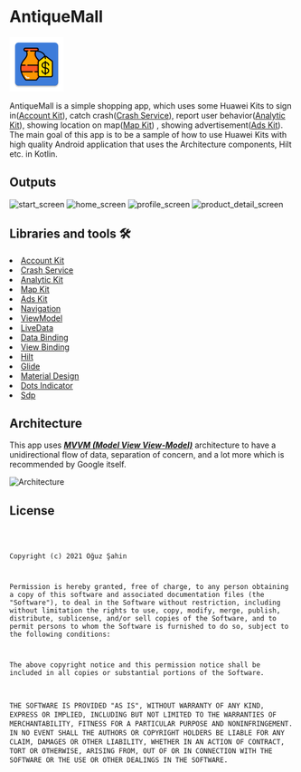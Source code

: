 # AntiqueMall
![appicon](https://github.com/oguz-sahin/AntiqueMall/blob/develop/app/src/main/res/mipmap-xhdpi/ic_app_icon.png)

AntiqueMall is a simple shopping app, which uses some Huawei Kits to sign in([Account Kit](https://developer.huawei.com/consumer/en/doc/development/HMSCore-Guides/android-introduction-0000001098842325)), catch crash([Crash Service](https://developer.huawei.com/consumer/en/doc/development/AppGallery-connect-Guides/agc-crash-introduction-0000001055732708)), report user behavior([Analytic Kit](https://developer.huawei.com/consumer/en/doc/development/HMSCore-Guides/introduction-0000001050745149)), showing location on map([Map Kit](https://developer.huawei.com/consumer/en/doc/development/HMSCore-Guides/android-sdk-introduction-0000001061991291)) , showing advertisement([Ads Kit](https://developer.huawei.com/consumer/en/doc/development/HMSCore-Guides/publisher-service-introduction-0000001070671805)). The main goal of this app is to be a sample of how to use Huawei Kits with high quality Android application that uses the Architecture components, Hilt etc. in Kotlin.

<h2 id="Outputs">Outputs</h2>
<p><img height= "200" src="https://user-images.githubusercontent.com/51949389/136410205-212ac21a-6196-44d0-91fe-cd5e389db719.gif" alt="start_screen" />
<img height= "200" src="https://user-images.githubusercontent.com/51949389/136410216-2a9c559d-6762-4534-a7ff-ab73197dd05e.gif" alt="home_screen" />
<img height= "200" src="https://user-images.githubusercontent.com/51949389/136410259-1042efec-aeea-4b9c-af7d-ea7e77b9b129.jpg" alt="profile_screen" />
<img height= "200" src="https://user-images.githubusercontent.com/51949389/136410239-baabfbd5-5c07-49e8-b6fb-1091afa1a7cb.gif" alt="product_detail_screen" /></p>



## Libraries and tools 🛠

<li><a href="https://developer.huawei.com/consumer/en/doc/development/HMSCore-Guides/android-introduction-0000001098842325">Account Kit</a></li>
<li><a href="https://developer.huawei.com/consumer/en/doc/development/AppGallery-connect-Guides/agc-crash-introduction-0000001055732708">Crash Service</a></li>
<li><a href="https://developer.huawei.com/consumer/en/doc/development/HMSCore-Guides/introduction-0000001050745149">Analytic Kit</a></li>
<li><a href="https://developer.huawei.com/consumer/en/doc/development/HMSCore-Guides/android-sdk-introduction-0000001061991291">Map Kit</a></li>
<li><a href="https://developer.huawei.com/consumer/en/doc/development/HMSCore-Guides/publisher-service-introduction-0000001070671805">Ads Kit</a></li>
<li><a href="https://developer.android.com/topic/libraries/architecture/navigation/">Navigation</a></li>
<li><a href="https://developer.android.com/topic/libraries/architecture/viewmodel">ViewModel</a></li>
<li><a href="https://developer.android.com/topic/libraries/architecture/livedata">LiveData</a></li>
<li><a href="https://developer.android.com/topic/libraries/data-binding">Data Binding</a></li>
<li><a href="https://developer.android.com/topic/libraries/view-binding">View Binding</a></li>
<li><a href="https://developer.android.com/training/dependency-injection/hilt-android">Hilt</a></li>
<li><a href="https://bumptech.github.io/glide/">Glide</a></li>
<li><a href="https://material.io/develop/android/docs/getting-started/">Material Design</a></li>
<li><a href="https://github.com/tommybuonomo/dotsindicator">Dots Indicator</a></li>
<li><a href="https://github.com/intuit/sdp">Sdp</a></li>




## Architecture
This app uses [***MVVM (Model View View-Model)***](https://developer.android.com/jetpack/docs/guide#recommended-app-arch) architecture to have a unidirectional flow of data, separation of concern, and a lot more which is recommended by Google itself.

![Architecture](https://developer.android.com/topic/libraries/architecture/images/final-architecture.png)


<h2 id="license">License</h2>
<pre><code>

Copyright (c) 2021 Oğuz Şahin

Permission is hereby granted, free of charge, to any person obtaining a copy
of this software and associated documentation files (the "Software"), to deal
in the Software without restriction, including without limitation the rights
to use, copy, modify, merge, publish, distribute, sublicense, and/or sell
copies of the Software, and to permit persons to whom the Software is
furnished to do so, subject to the following conditions:

The above copyright notice and this permission notice shall be included in all
copies or substantial portions of the Software.

THE SOFTWARE IS PROVIDED "AS IS", WITHOUT WARRANTY OF ANY KIND, EXPRESS OR
IMPLIED, INCLUDING BUT NOT LIMITED TO THE WARRANTIES OF MERCHANTABILITY,
FITNESS FOR A PARTICULAR PURPOSE AND NONINFRINGEMENT. IN NO EVENT SHALL THE
AUTHORS OR COPYRIGHT HOLDERS BE LIABLE FOR ANY CLAIM, DAMAGES OR OTHER
LIABILITY, WHETHER IN AN ACTION OF CONTRACT, TORT OR OTHERWISE, ARISING FROM,
OUT OF OR IN CONNECTION WITH THE SOFTWARE OR THE USE OR OTHER DEALINGS IN THE
SOFTWARE.
</code></pre>
